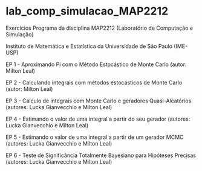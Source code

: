 # lab_comp_simulacao_MAP2212
Exercícios Programa da disciplina MAP2212 (Laboratório de Computação e Simulação)

Instituto de Matemática e Estatística da Universidade de São Paulo (IME-USP)

EP 1 - Aproximando Pi com o Método Estocástico de Monte Carlo (autor: Milton Leal)

EP 2 - Calculando integrais com métodos estocásticos de Monte Carlo (autor: Milton Leal)

EP 3 - Cálculo de integrais com Monte Carlo e geradores Quasi-Aleatórios (autores: Lucka Gianvecchio e Milton Leal)

EP 4 - Estimando o valor de uma integral a partir do seu gerador (autores: Lucka Gianvecchio e Milton Leal)

EP 5 - Estimando o valor de uma integral a partir de um gerador MCMC (autores: Lucka Gianvecchio e Milton Leal)

EP 6 - Teste de Significância Totalmente Bayesiano para Hipóteses Precisas (autores: Lucka Gianvecchio e Milton Leal)


